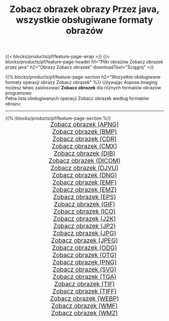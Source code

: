 ﻿---
title: Zobacz obrazek obrazy Przez java, wszystkie obsługiwane formaty obrazów 
weight: 3920
url: /pl/java/viewer 
lang: pl
langdirlevel: 2
locales: zh-hans,ja,it,ru,de,es,fr,nl,id,lt,pl,pt,vi,tr,ko,zh-hant,ar,hi,th,sv,cs,uk,he
description: Używając Aspose.Imaging możesz łatwo Zobacz obrazek obrazy Via java
---

{{< blocks/products/pf/feature-page-wrap >}}
{{< blocks/products/pf/feature-page-header h1="Pliki obrazów Zobacz obrazek przez java" h2="Obrazy Zobacz obrazek" downloadText="Ściągnij" >}}


{{% blocks/products/pf/feature-page-section  h2="Wszystkie obsługiwane formaty operacji obrazy Zobacz obrazek" %}}
Używając Aspose.Imaging możesz łatwo zastosować **Zobacz obrazek** dla różnych formatów obrazów programowo
<br/>
Pełna lista obsługiwanych operacji Zobacz obrazek według formatów obrazu:
<hr/>
{{% /blocks/products/pf/feature-page-section %}}
<div class="container-fluid productfamilypage bg-gray">
    <div class="convertypes bg-gray agp-content section">
        <div class="container">
		<div class="row other-converters" style="gap: 10px;font-size: 19px;text-align:center;">
		    <div class='col-md-2 other-converter remove-lp remove-rp'><a href="/imaging/pl/java/viewer/apng" style="padding:15px;">Zobacz obrazek (APNG)</a></div><div class='col-md-2 other-converter remove-lp remove-rp'><a href="/imaging/pl/java/viewer/bmp" style="padding:15px;">Zobacz obrazek (BMP)</a></div><div class='col-md-2 other-converter remove-lp remove-rp'><a href="/imaging/pl/java/viewer/cdr" style="padding:15px;">Zobacz obrazek (CDR)</a></div><div class='col-md-2 other-converter remove-lp remove-rp'><a href="/imaging/pl/java/viewer/cmx" style="padding:15px;">Zobacz obrazek (CMX)</a></div><div class='col-md-2 other-converter remove-lp remove-rp'><a href="/imaging/pl/java/viewer/dib" style="padding:15px;">Zobacz obrazek (DIB)</a></div><div class='col-md-2 other-converter remove-lp remove-rp'><a href="/imaging/pl/java/viewer/dicom" style="padding:15px;">Zobacz obrazek (DICOM)</a></div><div class='col-md-2 other-converter remove-lp remove-rp'><a href="/imaging/pl/java/viewer/djvu" style="padding:15px;">Zobacz obrazek (DJVU)</a></div><div class='col-md-2 other-converter remove-lp remove-rp'><a href="/imaging/pl/java/viewer/dng" style="padding:15px;">Zobacz obrazek (DNG)</a></div><div class='col-md-2 other-converter remove-lp remove-rp'><a href="/imaging/pl/java/viewer/emf" style="padding:15px;">Zobacz obrazek (EMF)</a></div><div class='col-md-2 other-converter remove-lp remove-rp'><a href="/imaging/pl/java/viewer/emz" style="padding:15px;">Zobacz obrazek (EMZ)</a></div><div class='col-md-2 other-converter remove-lp remove-rp'><a href="/imaging/pl/java/viewer/eps" style="padding:15px;">Zobacz obrazek (EPS)</a></div><div class='col-md-2 other-converter remove-lp remove-rp'><a href="/imaging/pl/java/viewer/gif" style="padding:15px;">Zobacz obrazek (GIF)</a></div><div class='col-md-2 other-converter remove-lp remove-rp'><a href="/imaging/pl/java/viewer/ico" style="padding:15px;">Zobacz obrazek (ICO)</a></div><div class='col-md-2 other-converter remove-lp remove-rp'><a href="/imaging/pl/java/viewer/j2k" style="padding:15px;">Zobacz obrazek (J2K)</a></div><div class='col-md-2 other-converter remove-lp remove-rp'><a href="/imaging/pl/java/viewer/jp2" style="padding:15px;">Zobacz obrazek (JP2)</a></div><div class='col-md-2 other-converter remove-lp remove-rp'><a href="/imaging/pl/java/viewer/jpg" style="padding:15px;">Zobacz obrazek (JPG)</a></div><div class='col-md-2 other-converter remove-lp remove-rp'><a href="/imaging/pl/java/viewer/jpeg" style="padding:15px;">Zobacz obrazek (JPEG)</a></div><div class='col-md-2 other-converter remove-lp remove-rp'><a href="/imaging/pl/java/viewer/odg" style="padding:15px;">Zobacz obrazek (ODG)</a></div><div class='col-md-2 other-converter remove-lp remove-rp'><a href="/imaging/pl/java/viewer/otg" style="padding:15px;">Zobacz obrazek (OTG)</a></div><div class='col-md-2 other-converter remove-lp remove-rp'><a href="/imaging/pl/java/viewer/png" style="padding:15px;">Zobacz obrazek (PNG)</a></div><div class='col-md-2 other-converter remove-lp remove-rp'><a href="/imaging/pl/java/viewer/svg" style="padding:15px;">Zobacz obrazek (SVG)</a></div><div class='col-md-2 other-converter remove-lp remove-rp'><a href="/imaging/pl/java/viewer/tga" style="padding:15px;">Zobacz obrazek (TGA)</a></div><div class='col-md-2 other-converter remove-lp remove-rp'><a href="/imaging/pl/java/viewer/tif" style="padding:15px;">Zobacz obrazek (TIF)</a></div><div class='col-md-2 other-converter remove-lp remove-rp'><a href="/imaging/pl/java/viewer/tiff" style="padding:15px;">Zobacz obrazek (TIFF)</a></div><div class='col-md-2 other-converter remove-lp remove-rp'><a href="/imaging/pl/java/viewer/webp" style="padding:15px;">Zobacz obrazek (WEBP)</a></div><div class='col-md-2 other-converter remove-lp remove-rp'><a href="/imaging/pl/java/viewer/wmf" style="padding:15px;">Zobacz obrazek (WMF)</a></div><div class='col-md-2 other-converter remove-lp remove-rp'><a href="/imaging/pl/java/viewer/wmz" style="padding:15px;">Zobacz obrazek (WMZ)</a></div>
                </div>
        </div>
    </div>
</div>
<br/>
